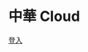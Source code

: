 # 中華 Cloud

[登入](https://portal.cdn.hinet.net/Service?index=0&page=1&s=0&F=10&serviceID=2&serviceName=vrvod#)

